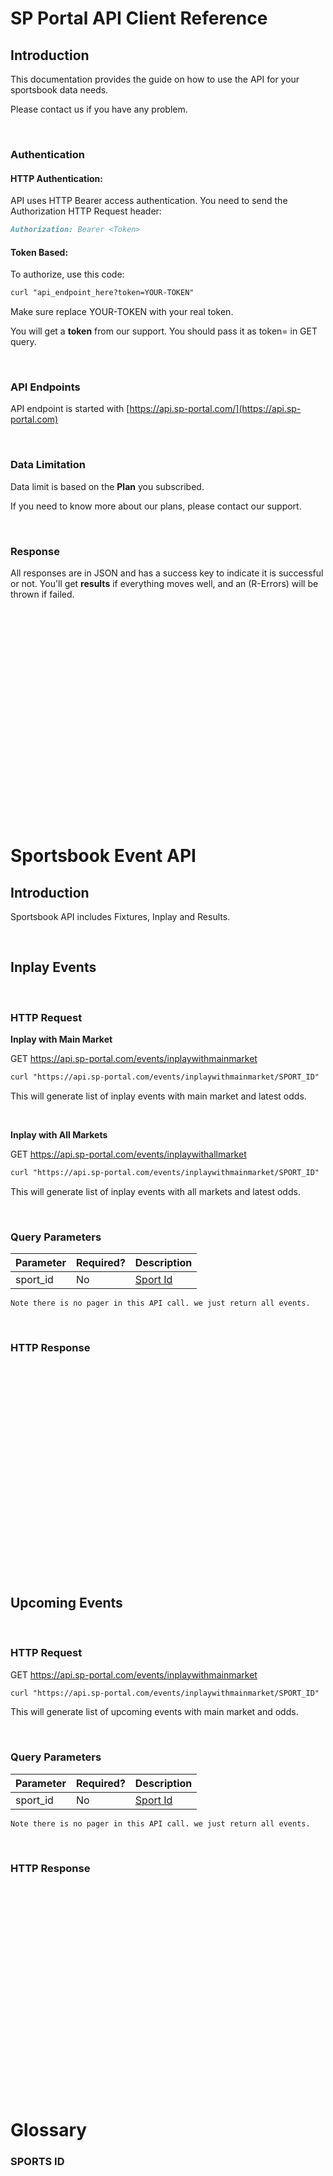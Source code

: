 # SP Portal API Client Reference

## **Introduction**
This documentation provides the guide on how to use the API for your sportsbook data needs.

Please contact us if you have any problem.

<br>

### Authentication

#### HTTP Authentication:

API uses HTTP Bearer access authentication. You need to send the Authorization HTTP Request header:

```markdown
Authorization: Bearer <Token>
```

#### Token Based:

To authorize, use this code:

```markdown
curl "api_endpoint_here?token=YOUR-TOKEN"
```

Make sure replace YOUR-TOKEN with your real token.

You will get a **token** from our support. You should pass it as token= in GET query.

<br>

### API Endpoints

API endpoint is started with [https://api.sp-portal.com/](https://api.sp-portal.com)

<br>

### Data Limitation

Data limit is based on the **Plan** you subscribed. 

If you need to know more about our plans, please contact our support.


<br>

### Response

All responses are in JSON and has a success key to indicate it is successful or not.
You'll get **results** if everything moves well, and an (R-Errors) will be thrown if failed.



<br><br><br><br><br><br><br><br><br><br><br><br><br><br><br><br><br><br><br><br>



<!-- SPORTSBOOK API -->

# **Sportsbook Event API**

## Introduction
Sportsbook API includes Fixtures, Inplay and Results.

<br>

## Inplay Events

<br>

### HTTP Request


**Inplay with Main Market**

GET https://api.sp-portal.com/events/inplaywithmainmarket

```markdown
curl "https://api.sp-portal.com/events/inplaywithmainmarket/SPORT_ID"
```
This will generate list of inplay events with main market and latest odds.

<br>

**Inplay with All Markets**

GET https://api.sp-portal.com/events/inplaywithallmarket

```markdown
curl "https://api.sp-portal.com/events/inplaywithmainmarket/SPORT_ID"
```
This will generate list of inplay events with all markets and latest odds.



<br>

### Query Parameters

Parameter | Required? | Description
--- | --- | --- 
sport_id | No | [Sport Id](#sportid)

`Note there is no pager in this API call. we just return all events.`

<br>

### HTTP Response



<br><br><br><br><br><br><br><br><br><br><br><br><br><br><br><br><br><br><br><br>


## Upcoming Events

<br>

### HTTP Request

GET https://api.sp-portal.com/events/inplaywithmainmarket

```markdown
curl "https://api.sp-portal.com/events/inplaywithmainmarket/SPORT_ID"
```

This will generate list of upcoming events with main market and odds.

<br>

### Query Parameters

Parameter | Required? | Description
--- | --- | --- 
sport_id | No | [Sport Id](#sportid)

`Note there is no pager in this API call. we just return all events.`

<br>

### HTTP Response



<br><br><br><br><br><br><br><br><br><br>












<br><br><br><br><br><br><br><br><br>
# Glossary

### <a name="sportid"></a>SPORTS ID




















<br><br>


<!-- You can use the [editor on GitHub](https://github.com/isystem20/sp-portal-api/edit/master/index.md) to maintain and preview the content for your website in Markdown files.

Whenever you commit to this repository, GitHub Pages will run [Jekyll](https://jekyllrb.com/) to rebuild the pages in your site, from the content in your Markdown files.

### Markdown

Markdown is a lightweight and easy-to-use syntax for styling your writing. It includes conventions for

```markdown
Syntax highlighted code block

# Header 1
## Header 2
### Header 3

- Bulleted
- List

1. Numbered
2. List

**Bold** and _Italic_ and `Code` text

[Link](url) and ![Image](src)
```

For more details see [GitHub Flavored Markdown](https://guides.github.com/features/mastering-markdown/).

### Jekyll Themes

Your Pages site will use the layout and styles from the Jekyll theme you have selected in your [repository settings](https://github.com/isystem20/sp-portal-api/settings). The name of this theme is saved in the Jekyll `_config.yml` configuration file.

### Support or Contact

Having trouble with Pages? Check out our [documentation](https://help.github.com/categories/github-pages-basics/) or [contact support](https://github.com/contact) and we’ll help you sort it out.
 -->